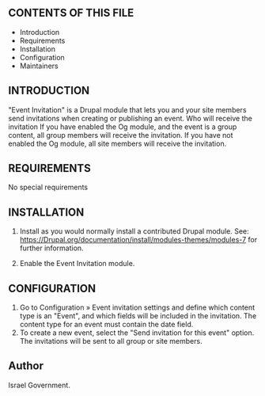 CONTENTS OF THIS FILE
---------------------
   
 * Introduction
 * Requirements
 * Installation
 * Configuration
 * Maintainers


INTRODUCTION
------------

"Event Invitation" is a Drupal module that lets you and your site members
send invitations when creating or publishing an event.
Who will receive the invitation
If you have enabled the Og module, and the event is a group content,
all group members will receive the invitation.
If you have not enabled the Og module, all site members will receive
the invitation.

REQUIREMENTS
------------

No special requirements


INSTALLATION
------------

1. Install as you would normally install a contributed Drupal module. See:
https://Drupal.org/documentation/install/modules-themes/modules-7 for
further information.

2. Enable the Event Invitation module.
  
CONFIGURATION
-------------

1. Go to Configuration » Event invitation settings
and define which content type is an "Event",
and which fields will be included in the invitation.
The content type for an event must contain the date field.
2. To create a new event, select the "Send invitation for this event" option.
The invitations will be sent to all group or site members.

Author
------
Israel Government.
